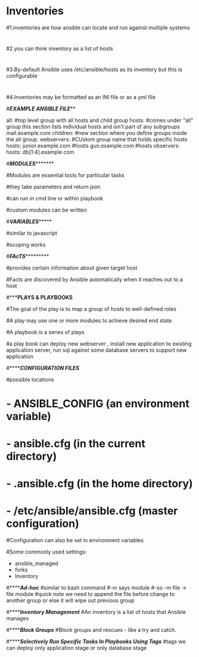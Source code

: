 # Inventories

#1.inventories are how ansible can locate and run against multiple systems
#
#2.you can think inventory as a list of hosts
#
#3.By-default Ansible uses /etc/ansible/hosts as its inventory  but this is configurable
#
#4.Inventories may be formatted as an INI file or as a yml file

#***********************EXAMPLE ANSIBLE FILE*************************

all:                          #top level group with all hosts and child group
  hosts:                      #comes under "all" group this section lists individual hosts and isn't part of any subgroups
    mail.example.com
  children:                   #new section where you define groups inside the all group.
    webservers:               #CUstom group name that holds specific hosts
      hosts:
        junior.example.com    #hosts
        gun.example.com       #hosts
    observers:
      hosts:
        db[1:4].example.com


#***************************MODULES**********************************

#Modules are essential tools for particular tasks

#they take parameters and return json

#can run in cmd line or within playbook

#custom modules can be written


#***************************VARIABLES********************************

#similar to javascript

#scoping works


#***************************FAcTS************************************

#provides certain information about given target host

#Facts are discovered by Ansible automatically when it reaches out to a host


#***************************PLAYS & PLAYBOOKS************************

#The goal of the play is to map a group of hosts to well-defined roles

#A play may use one or more modules to achieve desired end state

#A playbook is a series of plays

#a play book can deploy new webserver , install new application to existing application server, run sql against some database servers to support new application


#***************************CONFIGURATION FILES***********************

#possible locations
#  - ANSIBLE_CONFIG (an environment variable)
#  - ansible.cfg (in the current directory)
#  - .ansible.cfg (in the home directory)
#  - /etc/ansible/ansible.cfg (master configuration)

#Configuration can also be set in environment variables

#Some commonly used settings:
  - ansible_managed
  - forks
  - Inventory


#***************************Ad-hoc***********************
#similar to bash command
#-m says module 
  #-so -m file -> file module
#quick note we need to append the file before change to another group or else it will wipe out previous group


#***************************Inventory Management***********************
#An inventory is a list of hosts that Ansible manages

#***************************Block Groups***********************
#Block groups and rescues - like a try and catch.

#***************************Selectively Run Specific Tasks In Playbooks Using Tags***********************
#tags we can deploy only application stage or only database stage







































